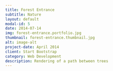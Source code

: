 ```yaml
---
title: Forest Entrance
subtitle: Nature
layout: default
modal-id: 5
date: 2014-07-14
img: forest-entrance.portfolio.jpg
thumbnail: forest-entrance.thumbnail.jpg
alt: image-alt
project-date: April 2014
client: Start Bootstrap
category: Web Development
description: Rendering of a path between trees
---
```

